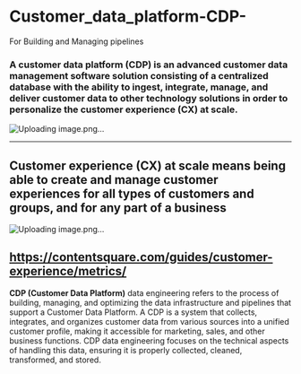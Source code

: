 # Customer_data_platform-CDP-
For Building and Managing pipelines

### A customer data platform (CDP) is an advanced customer data management software solution consisting of a centralized database with the ability to ingest, integrate, manage, and deliver customer data to other technology solutions in order to personalize the customer experience (CX) at scale.

![Uploading image.png…](https://cdp.com/wp-content/uploads/2021/12/cdp-diagram-v2-03-R1_blue-only-1024x987.jpg)


---
## Customer experience (CX) at scale means being able to create and manage customer experiences for all types of customers and groups, and for any part of a business

![Uploading image.png…](https://www.peoplemetrics.com/hs-fs/hubfs/customer-experience-diagram.png?width=870&name=customer-experience-diagram.png)



https://contentsquare.com/guides/customer-experience/metrics/
------

**CDP (Customer Data Platform)** data engineering refers to the process of building, managing, and optimizing the data infrastructure and pipelines that support a Customer Data Platform. A CDP is a system that collects, integrates, and organizes customer data from various sources into a unified customer profile, making it accessible for marketing, sales, and other business functions. CDP data engineering focuses on the technical aspects of handling this data, ensuring it is properly collected, cleaned, transformed, and stored.
